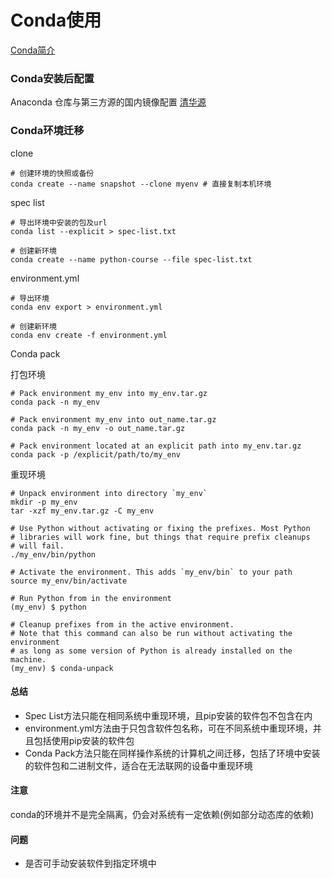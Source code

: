 # Conda使用

[Conda简介](https://mubu.com/app/edit/home/5o_XaCuKeM0)


### Conda安装后配置

Anaconda 仓库与第三方源的国内镜像配置
[清华源](https://mirrors.tuna.tsinghua.edu.cn/help/anaconda/)


### Conda环境迁移

clone

	# 创建环境的快照或备份
	conda create --name snapshot --clone myenv # 直接复制本机环境

spec list

	# 导出环境中安装的包及url
	conda list --explicit > spec-list.txt

	# 创建新环境
	conda create --name python-course --file spec-list.txt

environment.yml

	# 导出环境
	conda env export > environment.yml

	# 创建新环境
	conda env create -f environment.yml

Conda pack

打包环境

	# Pack environment my_env into my_env.tar.gz
	conda pack -n my_env

	# Pack environment my_env into out_name.tar.gz
	conda pack -n my_env -o out_name.tar.gz

	# Pack environment located at an explicit path into my_env.tar.gz
	conda pack -p /explicit/path/to/my_env

重现环境

	# Unpack environment into directory `my_env`
	mkdir -p my_env
	tar -xzf my_env.tar.gz -C my_env

	# Use Python without activating or fixing the prefixes. Most Python
	# libraries will work fine, but things that require prefix cleanups
	# will fail.
	./my_env/bin/python

	# Activate the environment. This adds `my_env/bin` to your path
	source my_env/bin/activate

	# Run Python from in the environment
	(my_env) $ python

	# Cleanup prefixes from in the active environment.
	# Note that this command can also be run without activating the environment
	# as long as some version of Python is already installed on the machine.
	(my_env) $ conda-unpack

#### 总结

* Spec List方法只能在相同系统中重现环境，且pip安装的软件包不包含在内
* environment.yml方法由于只包含软件包名称，可在不同系统中重现环境，并且包括使用pip安装的软件包
* Conda Pack方法只能在同样操作系统的计算机之间迁移，包括了环境中安装的软件包和二进制文件，适合在无法联网的设备中重现环境

#### 注意

conda的环境并不是完全隔离，仍会对系统有一定依赖(例如部分动态库的依赖)

#### 问题

* 是否可手动安装软件到指定环境中


























